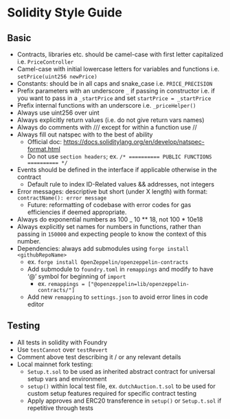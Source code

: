 # Solidity Style Guide

## Basic

- Contracts, libraries etc. should be camel-case with first letter capitalized i.e. `PriceController`
- Camel-case with initial lowercase letters for variables and functions i.e. `setPrice(uint256 newPrice)`
- Constants: should be in all caps and snake_case i.e. `PRICE_PRECISION`
- Prefix parameters with an underscore `_` if passing in constructor i.e. if you want to pass in a `_startPrice` and set `startPrice = _startPrice`
- Prefix internal functions with an underscore i.e. `_priceHelper()`
- Always use uint256 over uint
- Always explicitly return values (i.e. do not give return vars names)
- Always do comments with /// except for within a function use //
- Always fill out natspec with to the best of ability
  - Official doc: https://docs.soliditylang.org/en/develop/natspec-format.html
  - Do not use `section headers`; ex. `/* ========== PUBLIC FUNCTIONS ========== */`
- Events should be defined in the interface if applicable otherwise in the contract
  - Default rule to index ID-Related values && addresses, not integers
- Error messages: descriptive but short (under X length) with format: `contractName(): error message`
  - Future: reformatting of codebase with error codes for gas efficiencies if deemed appropriate.
- Always do exponential numbers as 100 \_ 10 \*\* 18, not 100 \* 10e18
- Always explicitly set names for numbers in functions, rather than passing in `150000` and expecting people to know the context of this number.
- Dependencies: always add submodules using `forge install <githubRepoName>`
  - ex. `forge install OpenZeppelin/openzeppelin-contracts`
  - Add submodule to `foundry.toml` in `remappings` and modify to have ‘@’ symbol for beginning of `import`
    - ex. `remappings = ["@openzeppelin=lib/openzeppelin-contracts/"]`
  - Add new `remapping` to `settings.json` to avoid error lines in code editor

## Testing

- All tests in solidity with Foundry
- Use `testCannot` over `testRevert`
- Comment above test describing it / or any relevant details
- Local mainnet fork testing:
  - `Setup.t.sol` to be used as inherited abstract contract for universal setup vars and environment
  - `setup()` within local test file, ex. `dutchAuction.t.sol` to be used for custom setup features required for specific contract testing
  - Apply approves and ERC20 transference in `setup()` or `Setup.t.sol` if repetitive through tests
